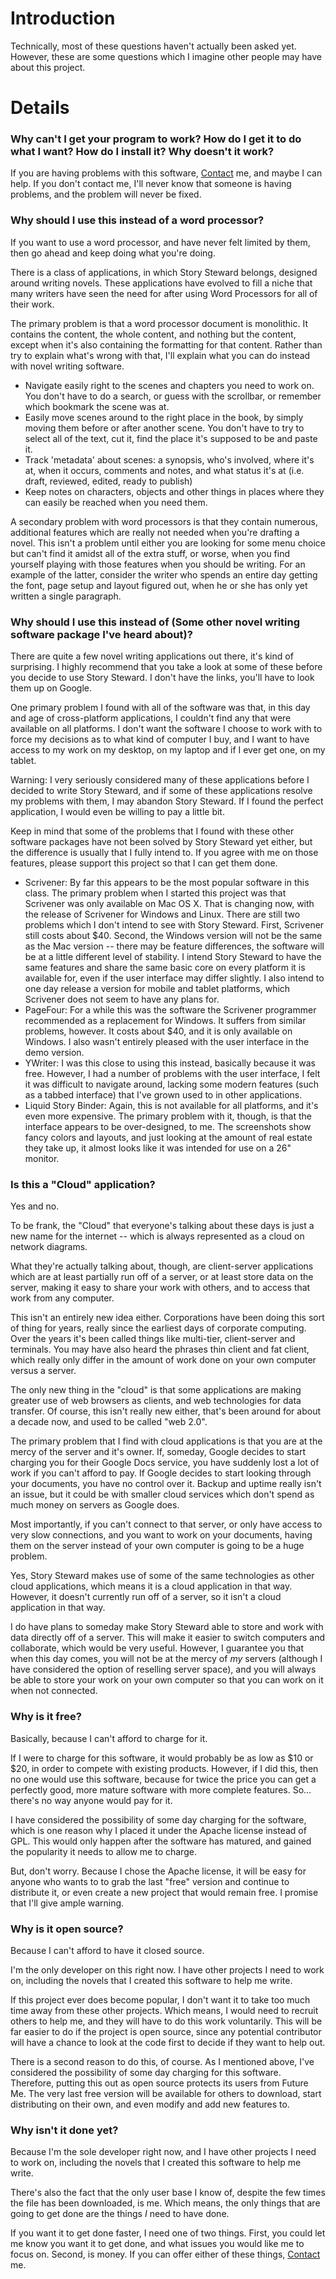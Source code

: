 # Introduction #

Technically, most of these questions haven't actually been asked yet. However, these are some questions which I imagine other people may have about this project.

# Details #


### Why can't I get your program to work? How do I get it to do what I want? How do I install it? Why doesn't it work? ###

If you are having problems with this software, [Contact](Contact.md) me, and maybe I can help. If you don't contact me, I'll never know that someone is having problems, and the problem will never be fixed.

### Why should I use this instead of a word processor? ###

If you want to use a word processor, and have never felt limited by them, then go ahead and keep doing what you're doing.

There is a class of applications, in which Story Steward belongs,  designed around writing novels. These applications have evolved to fill a niche that many writers have seen the need for after using Word Processors for all of their work.

The primary problem is that a word processor document is monolithic. It contains the content, the whole content, and nothing but the content, except when it's also containing the formatting for that content. Rather than try to explain what's wrong with that, I'll explain what you can do instead with novel writing software.

  * Navigate easily right to the scenes and chapters you need to work on. You don't have to do a search, or guess with the scrollbar, or remember which bookmark the scene was at.
  * Easily move scenes around to the right place in the book, by simply moving them before or after another scene. You don't have to try to select all of the text, cut it, find the place it's supposed to be and paste it.
  * Track 'metadata' about scenes: a synopsis, who's involved, where it's at, when it occurs, comments and notes, and what status it's at (i.e. draft, reviewed, edited, ready to publish)
  * Keep notes on characters, objects and other things in places where they can easily be reached when you need them.

A secondary problem with word processors is that they contain numerous, additional features which are really not needed when you're drafting a novel. This isn't a problem until either you are looking for some menu choice but can't find it amidst all of the extra stuff, or worse, when you find yourself playing with those features when you should be writing. For an example of the latter, consider the writer who spends an entire day getting the font, page setup and layout figured out, when he or she has only yet written a single paragraph.

### Why should I use this instead of (Some other novel writing software package I've heard about)? ###

There are quite a few novel writing applications out there, it's kind of surprising. I highly recommend that you take a look at some of these before you decide to use Story Steward. I don't have the links, you'll have to look them up on Google.

One primary problem I found with all of the software was that, in this day and age of cross-platform applications, I couldn't find any that were available on all platforms. I don't want the software I choose to work with to force my decisions as to what kind of computer I buy, and I want to have access to my work on my desktop, on my laptop and if I ever get one, on my tablet.

Warning: I very seriously considered many of these applications before I decided to write Story Steward, and if some of these applications resolve my problems with them, I may abandon Story Steward. If I found the perfect application, I would even be willing to pay a little bit.

Keep in mind that some of the problems that I found with these other software packages have not been solved by Story Steward yet either, but the difference is usually that I fully intend to. If you agree with me on those features, please support this project so that I can get them done.

  * Scrivener: By far this appears to be the most popular software in this class. The primary problem when I started this project was that Scrivener was only available on Mac OS X. That is changing now, with the release of Scrivener for Windows and Linux. There are still two problems which I don't intend to see with Story Steward. First, Scrivener still costs about $40. Second, the Windows version will not be the same as the Mac version -- there may be feature differences, the software will be at a little different level of stability. I intend Story Steward to have the same features and share the same basic core on every platform it is available for, even if the user interface may differ slightly. I also intend to one day release a version for mobile and tablet platforms, which Scrivener does not seem to have any plans for.
  * PageFour: For a while this was the software the Scrivener programmer recommended as a replacement for Windows. It suffers from similar problems, however. It costs about $40, and it is only available on Windows. I also wasn't entirely pleased with the user interface in the demo version.
  * YWriter: I was this close to using this instead, basically because it was free. However, I had a number of problems with the user interface, I felt it was difficult to navigate around, lacking some modern features (such as a tabbed interface) that I've grown used to in other applications.
  * Liquid Story Binder: Again, this is not available for all platforms, and it's even more expensive. The primary problem with it, though, is that the interface appears to be over-designed, to me. The screenshots show fancy colors and layouts, and just looking at the amount of real estate they take up, it almost looks like it was intended for use on a 26" monitor.

### Is this a "Cloud" application? ###

Yes and no.

To be frank, the "Cloud" that everyone's talking about these days is just a new name for the internet -- which is always represented as a cloud on network diagrams.

What they're actually talking about, though, are client-server applications which are at least partially run off of a server, or at least store data on the server, making it easy to share your work with others, and to access that work from any computer.

This isn't an entirely new idea either. Corporations have been doing this sort of thing for years, really since the earliest days of corporate computing. Over the years it's been called things like multi-tier, client-server and terminals. You may have also heard the phrases thin client and fat client, which really only differ in the amount of work done on your own computer versus a server.

The only new thing in the "cloud" is that some applications are making greater use of web browsers as clients, and web technologies for data transfer. Of course, this isn't really new either, that's been around for about a decade now, and used to be called "web 2.0".

The primary problem that I find with cloud applications is that you are at the mercy of the server and it's owner. If, someday, Google decides to start charging you for their Google Docs service, you have suddenly lost a lot of work if you can't afford to pay. If Google decides to start looking through your documents, you have no control over it. Backup and uptime really isn't an issue, but it could be with smaller cloud services which don't spend as much money on servers as Google does.

Most importantly, if you can't connect to that server, or only have access to very slow connections, and you want to work on your documents, having them on the server instead of your own computer is going to be a huge problem.

Yes, Story Steward makes use of some of the same technologies as other cloud applications, which means it is a cloud application in that way. However, it doesn't currently run off of a server, so it isn't a cloud application in that way.

I do have plans to someday make Story Steward able to store and work with data directly off of a server. This will make it easier to switch computers and collaborate, which would be very useful. However, I guarantee you that when this day comes, you will not be at the mercy of _my_ servers (although I have considered the option of reselling server space), and you will always be able to store your work on your own computer so that you can work on it when not connected.

### Why is it free? ###

Basically, because I can't afford to charge for it.

If I were to charge for this software, it would probably be as low as $10 or $20, in order to compete with existing products. However, if I did this, then no one would use this software, because for twice the price you can get a perfectly good, more mature software with more complete features. So... there's no way anyone would pay for it.

I have considered the possibility of some day charging for the software, which is one reason why I placed it under the Apache license instead of GPL. This would only happen after the software has matured, and gained the popularity it needs to allow me to charge.

But, don't worry. Because I chose the Apache license, it will be easy for anyone who wants to to grab the last "free" version and continue to distribute it, or even create a new project that would remain free. I promise that I'll give ample warning.

### Why is it open source? ###

Because I can't afford to have it closed source.

I'm the only developer on this right now. I have other projects I need to work on, including the novels that I created this software to help me write.

If this project ever does become popular, I don't want it to take too much time away from these other projects. Which means, I would need to recruit others to help me, and they will have to do this work voluntarily. This will be far easier to do if the project is open source, since any potential contributor will have a chance to look at the code first to decide if they want to help out.

There is a second reason to do this, of course. As I mentioned above, I've considered the possibility of some day charging for this software. Therefore, putting this out as open source protects its users from Future Me. The very last free version will be available for others to download, start distributing on their own, and even modify and add new features to.

### Why isn't it done yet? ###

Because I'm the sole developer right now, and I have other projects I need to work on, including the novels that I created this software to help me write.

There's also the fact that the only user base I know of, despite the few times the file has been downloaded, is me. Which means, the only things that are going to get done are the things _I_ need to have done.

If you want it to get done faster, I need one of two things. First, you could let me know you want it to get done, and what issues you would like me to focus on. Second, is money. If you can offer either of these things, [Contact](Contact.md) me.
